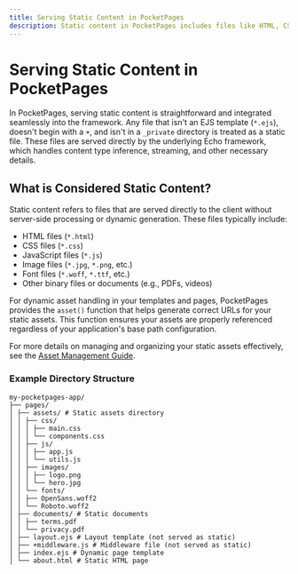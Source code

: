 ```yaml
---
title: Serving Static Content in PocketPages
description: Static content in PocketPages includes files like HTML, CSS, JavaScript, images, and documents that are served directly to clients without server-side processing. The Echo framework manages content type inference, streaming, and caching for these files.
---
```


# Serving Static Content in PocketPages

In PocketPages, serving static content is straightforward and integrated seamlessly into the framework. Any file that isn't an EJS template (`*.ejs`), doesn't begin with a `+`, and isn't in a `_private` directory is treated as a static file. These files are served directly by the underlying Echo framework, which handles content type inference, streaming, and other necessary details.

## What is Considered Static Content?

Static content refers to files that are served directly to the client without server-side processing or dynamic generation. These files typically include:

- HTML files (`*.html`)
- CSS files (`*.css`)
- JavaScript files (`*.js`)
- Image files (`*.jpg`, `*.png`, etc.)
- Font files (`*.woff`, `*.ttf`, etc.)
- Other binary files or documents (e.g., PDFs, videos)

For dynamic asset handling in your templates and pages, PocketPages provides the `asset()` function that helps generate correct URLs for your static assets. This function ensures your assets are properly referenced regardless of your application's base path configuration.

For more details on managing and organizing your static assets effectively, see the [Asset Management Guide](/docs/guides/asset-management).

### Example Directory Structure

```plaintext
my-pocketpages-app/
├── pages/
│ ├── assets/ # Static assets directory
│ │ ├── css/
│ │ │ ├── main.css
│ │ │ └── components.css
│ │ ├── js/
│ │ │ ├── app.js
│ │ │ └── utils.js
│ │ ├── images/
│ │ │ ├── logo.png
│ │ │ └── hero.jpg
│ │ └── fonts/
│ │ ├── OpenSans.woff2
│ │ └── Roboto.woff2
│ ├── documents/ # Static documents
│ │ ├── terms.pdf
│ │ └── privacy.pdf
│ ├── layout.ejs # Layout template (not served as static)
│ ├── +middleware.js # Middleware file (not served as static)
│ ├── index.ejs # Dynamic page template
│ └── about.html # Static HTML page
```
